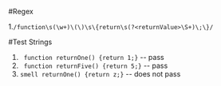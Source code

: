 #Regex

1.`/function\s(\w+)\(\)\s\{return\s(?<returnValue>\S+)\;\}/`



#Test Strings
1. ` function returnOne() {return 1;}` -- pass
2. ` function returnFive() {return 5;}` -- pass
3. ` smell returnOne() {return z;} ` -- does not pass
